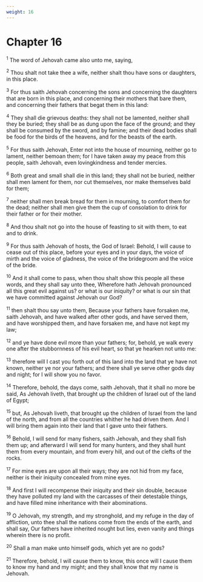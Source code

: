 ```yaml
---
weight: 16
---
```


# Chapter 16

<sup>1</sup> The word of Jehovah came also unto me, saying, 

<sup>2</sup> Thou shalt not take thee a wife, neither shalt thou have sons or daughters, in this place. 

<sup>3</sup> For thus saith Jehovah concerning the sons and concerning the daughters that are born in this place, and concerning their mothers that bare them, and concerning their fathers that begat them in this land: 

<sup>4</sup> They shall die grievous deaths: they shall not be lamented, neither shall they be buried; they shall be as dung upon the face of the ground; and they shall be consumed by the sword, and by famine; and their dead bodies shall be food for the birds of the heavens, and for the beasts of the earth. 

<sup>5</sup> For thus saith Jehovah, Enter not into the house of mourning, neither go to lament, neither bemoan them; for I have taken away my peace from this people, saith Jehovah, even lovingkindness and tender mercies. 

<sup>6</sup> Both great and small shall die in this land; they shall not be buried, neither shall men lament for them, nor cut themselves, nor make themselves bald for them; 

<sup>7</sup> neither shall men break bread for them in mourning, to comfort them for the dead; neither shall men give them the cup of consolation to drink for their father or for their mother. 

<sup>8</sup> And thou shalt not go into the house of feasting to sit with them, to eat and to drink. 

<sup>9</sup> For thus saith Jehovah of hosts, the God of Israel: Behold, I will cause to cease out of this place, before your eyes and in your days, the voice of mirth and the voice of gladness, the voice of the bridegroom and the voice of the bride. 

<sup>10</sup> And it shall come to pass, when thou shalt show this people all these words, and they shall say unto thee, Wherefore hath Jehovah pronounced all this great evil against us? or what is our iniquity? or what is our sin that we have committed against Jehovah our God? 

<sup>11</sup> then shalt thou say unto them, Because your fathers have forsaken me, saith Jehovah, and have walked after other gods, and have served them, and have worshipped them, and have forsaken me, and have not kept my law; 

<sup>12</sup> and ye have done evil more than your fathers; for, behold, ye walk every one after the stubbornness of his evil heart, so that ye hearken not unto me: 

<sup>13</sup> therefore will I cast you forth out of this land into the land that ye have not known, neither ye nor your fathers; and there shall ye serve other gods day and night; for I will show you no favor. 

<sup>14</sup> Therefore, behold, the days come, saith Jehovah, that it shall no more be said, As Jehovah liveth, that brought up the children of Israel out of the land of Egypt; 

<sup>15</sup> but, As Jehovah liveth, that brought up the children of Israel from the land of the north, and from all the countries whither he had driven them. And I will bring them again into their land that I gave unto their fathers. 

<sup>16</sup> Behold, I will send for many fishers, saith Jehovah, and they shall fish them up; and afterward I will send for many hunters, and they shall hunt them from every mountain, and from every hill, and out of the clefts of the rocks. 

<sup>17</sup> For mine eyes are upon all their ways; they are not hid from my face, neither is their iniquity concealed from mine eyes. 

<sup>18</sup> And first I will recompense their iniquity and their sin double, because they have polluted my land with the carcasses of their detestable things, and have filled mine inheritance with their abominations. 

<sup>19</sup> O Jehovah, my strength, and my stronghold, and my refuge in the day of affliction, unto thee shall the nations come from the ends of the earth, and shall say, Our fathers have inherited nought but lies, even vanity and things wherein there is no profit. 

<sup>20</sup> Shall a man make unto himself gods, which yet are no gods? 

<sup>21</sup> Therefore, behold, I will cause them to know, this once will I cause them to know my hand and my might; and they shall know that my name is Jehovah. 


